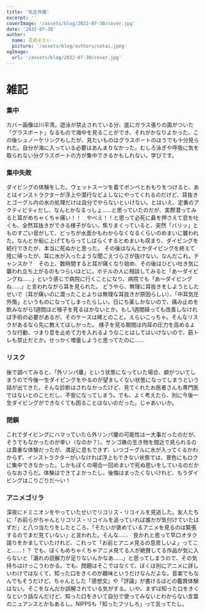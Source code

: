 ```yaml
---
title: '気圧外傷'
excerpt: ''
coverImage: '/assets/blog/2022-07-30/cover.jpg'
date: '2022-07-30'
author:
  name: 花初そたい
  picture: '/assets/blog/authors/sotai.jpeg'
ogImage:
  url: '/assets/blog/2022-07-30/cover.jpg'
---
```

# 雑記

### 集中
カバー画像は川平湾。遊泳が禁止されている分、底にガラス張りの面がついた「グラスボート」なるもので海中を見ることができ、それがかなりよかった。この後シュノーケリングもしたが、見たいものはグラスボートのほうでも十分見られた。自分が海に入っている必要はあんまりなかった。むしろ泳ぎや呼吸に気を取られない分グラスボートの方が集中できるかもしれない。学びです。

### 集中失敗
ダイビングの体験をした。ウェットスーツを着てボンベとおもりをつけると、あとはインストラクターが浮上や潜行などよしなにやってくれるのだけど、耳抜きとゴーグル内の水の処理だけは自分でやらないといけない。とはいえ、定番のアクティビティだし、なんとかなるっしょ……と思っていたのだが、実際潜ってみると耳がめちゃくちゃ痛い！！　やべえ！！と思って必死に鼻を押さえて息を吐くも、全然耳抜きができる様子がない。焦りまくっていると、突然「バリッ」とものすごい音がして、どっちが水面かもわからなくなるくらいのめまいに襲われた。なんとか船に上げてもらってしばらくするとめまいも収まり、ダイビングを続行できたが、本当に死ぬかと思った。
その後はなんとかダイビングを終えて陸に帰ったが、耳に水が入ったような聞こえづらさが抜けない。なんだこれ。チャンスか？　その上、数時間すると耳が痛くなり始め、その後はひどい吐き気に襲われ立ち上がるのもつらいほどに。ホテルの人に相談してみると「あ～ダイビングね……」という感じで病院に行くことになり、病院でも「あ～ダイビングね……」と言われながら耳を見られた。
どうやら、無理に耳抜きをしようとしたせいで（耳が痛いのに潜ったことよりは無理な耳抜きが原因らしい）、「中耳気圧外傷」というものになってしまったらしい。日にち薬しかないので、痛み止めを飲みながら1週間ほど様子を見るほかないとか。もし1週間経っても改善しなければ手術の必要があるが、そのケースは稀とのこと。えらいこっちゃ。そんなリスクがあるなら先に教えてほしかった。
様子を見る期間は内耳の圧力を高めるような行動、つまり息を止めて力を入れるようなことはしてはいけないので、筋トレも禁止だとか。せっかく増量しようと思ってたのに……

### リスク
後で調べてみると、「外リンパ瘻」という状態になっていた場合、癖がついてしまうので今後一生ダイビングをやるのが望ましくない状態になってしまうという話が出てきた。そんな診断はされなかったけど、見てくれたお医者さんも専門医ではないとのことだし、不安になってしまう。でも、よく考えたら、別に今後一生ダイビングができなくても困ることはないのだった。じゃあいいか。

### 閉鎖
これでダイビングにハマっていたら外リンパ瘻の可能性は一大事だったのだが、そうでもなかったのが幸い（なのか？）。サンゴ礁の生き物を間近で見られるのは貴重な体験だったが、満足に息もできず、いつゴーグルに水が入ってくるかわからず、インストラクターがいなければ浮上もできない状態では、景色にもロクに集中できなかった。しかもぼくの場合一回めまいで死ぬ思いをしているのだからなおさらだ。体験はできてよかったし、後悔はまったくないけれど、もうダイビングはこりごりだ～い！

### アニメゴリラ
深夜にドミニオンをやっていたせいでリコリス・リコイルを見逃した。友人たちに「お前らがちゃんとリコリス・リコイルを追っていれば誰かが気付けていたはずだ」と八つ当たりをしたところ、「そたいが褒めているアニメを見るのは緊張するのでまだ見ていない」と言われた。そんな……　良かれと思って早口オタク語りをかましていたけれど、これって「お前とアニメ見るの息苦しいよ」ってこと……！？
でも、ぼくもめちゃくちゃアニメ見てる人が絶賛してる作品が気に入らないと「漏れの読解力が足りないんかなあ……」と思ってしまうので、その気持ちはけっこうわかる。でも、問題はそこではなくて、ぼくは別にアニメに詳しいわけではなくて、知った口をきくのが趣味というだけなんだよな。音楽でもなんでもそうだけど、ちゃんとした「感想文」や「評論」が書けるほどの鑑賞体験はない。そこをなんだか誤解されている気がする。いや、まずは知った口をきくなという話なんだけど、知った口をきいて自分で使ってみないとわからない言葉のニュアンスとかもあるし。NIPPSも「知ったフリしろ」って言ってたし。